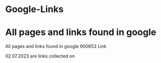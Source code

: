 # Google-Links
# All pages and links found in google
All pages and links found in google 900653 Link


02.07.2023 are links collected on
